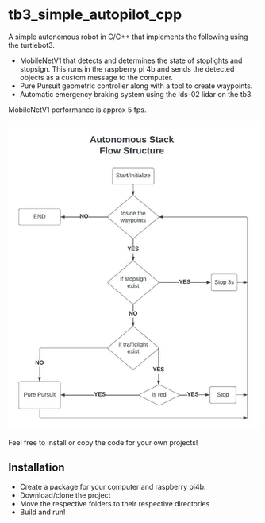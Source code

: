 # tb3_simple_autopilot_cpp
A simple autonomous robot in C/C++ that implements the following using the turtlebot3.
* MobileNetV1 that detects and determines the state of stoplights and stopsign. This runs in the raspberry pi 4b and sends the detected objects as a custom message to the computer.
* Pure Pursuit geometric controller along with a tool to create waypoints.
* Automatic emergency braking system using the lds-02 lidar on the tb3.

MobileNetV1 performance is approx 5 fps.

![Flowchart of autopilot structure]( https://github.com/hackerjeff705/tb3_simple_autopilot_cpp/blob/main/burger_autonomous_stack.jpeg "Robot Flow Structure")

Feel free to install or copy the code for your own projects!

## Installation
* Create a package for your computer and raspberry pi4b.
* Download/clone the project
* Move the respective folders to their respective directories
* Build and run!
